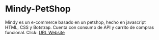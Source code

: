 # Mindy-PetShop
Mindy es un e-commerce basado en un petshop, hecho en javascript HTML, CSS y Botstrap. Cuenta con consumo de API y carrito de compras funcional.
Click:
[URL Website](https://mindypetshop.netlify.app/)
